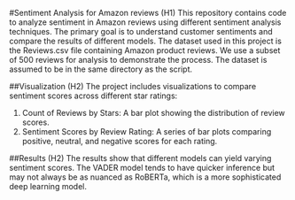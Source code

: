 #Sentiment Analysis for Amazon reviews (H1)
This repository contains code to analyze sentiment in Amazon reviews using different sentiment analysis techniques. The primary goal is to understand customer sentiments and compare the results of different models.
The dataset used in this project is the Reviews.csv file containing Amazon product reviews. We use a subset of 500 reviews for analysis to demonstrate the process. The dataset is assumed to be in the same directory as the script.

##Visualization (H2)
The project includes visualizations to compare sentiment scores across different star ratings:

1) Count of Reviews by Stars: A bar plot showing the distribution of review scores.
2) Sentiment Scores by Review Rating: A series of bar plots comparing positive, neutral, and negative scores for each rating.

##Results (H2)
The results show that different models can yield varying sentiment scores. The VADER model tends to have quicker inference but may not always be as nuanced as RoBERTa, which is a more sophisticated deep learning model.

